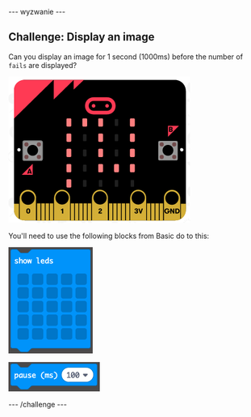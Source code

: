 \--- wyzwanie \---

## Challenge: Display an image

Can you display an image for 1 second (1000ms) before the number of `fails` are displayed?

![zrzut ekranu](images/frustration-start-img.png)

You'll need to use the following blocks from Basic do to this:

![zrzut ekranu](images/frustration-blocks.png)

![zrzut ekranu](images/frustration-blocks2.png)

\--- /challenge \---